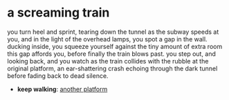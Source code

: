 # a screaming train

you turn heel and sprint, tearing down the tunnel as the subway speeds at you, and in the light of the overhead lamps, you spot a gap in the wall. ducking inside, you squeeze yourself against the tiny amount of extra room this gap affords you, before finally the train blows past. you step out, and looking back, and you watch as the train collides with the rubble at the original platform, an ear-shattering crash echoing through the dark tunnel before fading back to dead silence.

- **keep walking**: [another platform](another-platform-2ozdt3.md)
